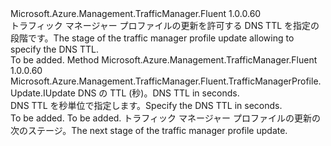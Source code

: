 <Type Name="IWithTtl" FullName="Microsoft.Azure.Management.TrafficManager.Fluent.TrafficManagerProfile.Update.IWithTtl">
  <TypeSignature Language="C#" Value="public interface IWithTtl" />
  <TypeSignature Language="ILAsm" Value=".class public interface auto ansi abstract IWithTtl" />
  <TypeSignature Language="DocId" Value="T:Microsoft.Azure.Management.TrafficManager.Fluent.TrafficManagerProfile.Update.IWithTtl" />
  <TypeSignature Language="VB.NET" Value="Public Interface IWithTtl" />
  <TypeSignature Language="F#" Value="type IWithTtl = interface" />
  <AssemblyInfo>
    <AssemblyName>Microsoft.Azure.Management.TrafficManager.Fluent</AssemblyName>
    <AssemblyVersion>1.0.0.60</AssemblyVersion>
  </AssemblyInfo>
  <Interfaces />
  <Docs>
    <summary>
            <span data-ttu-id="d6b55-101">トラフィック マネージャー プロファイルの更新を許可する DNS TTL を指定の段階です。</span><span class="sxs-lookup"><span data-stu-id="d6b55-101">The stage of the traffic manager profile update allowing to specify the DNS TTL.</span></span>
            </summary>
    <remarks>To be added.</remarks>
  </Docs>
  <Members>
    <Member MemberName="WithTimeToLive">
      <MemberSignature Language="C#" Value="public Microsoft.Azure.Management.TrafficManager.Fluent.TrafficManagerProfile.Update.IUpdate WithTimeToLive (int ttlInSeconds);" />
      <MemberSignature Language="ILAsm" Value=".method public hidebysig newslot virtual instance class Microsoft.Azure.Management.TrafficManager.Fluent.TrafficManagerProfile.Update.IUpdate WithTimeToLive(int32 ttlInSeconds) cil managed" />
      <MemberSignature Language="DocId" Value="M:Microsoft.Azure.Management.TrafficManager.Fluent.TrafficManagerProfile.Update.IWithTtl.WithTimeToLive(System.Int32)" />
      <MemberSignature Language="VB.NET" Value="Public Function WithTimeToLive (ttlInSeconds As Integer) As IUpdate" />
      <MemberSignature Language="F#" Value="abstract member WithTimeToLive : int -&gt; Microsoft.Azure.Management.TrafficManager.Fluent.TrafficManagerProfile.Update.IUpdate" Usage="iWithTtl.WithTimeToLive ttlInSeconds" />
      <MemberType>Method</MemberType>
      <AssemblyInfo>
        <AssemblyName>Microsoft.Azure.Management.TrafficManager.Fluent</AssemblyName>
        <AssemblyVersion>1.0.0.60</AssemblyVersion>
      </AssemblyInfo>
      <ReturnValue>
        <ReturnType>Microsoft.Azure.Management.TrafficManager.Fluent.TrafficManagerProfile.Update.IUpdate</ReturnType>
      </ReturnValue>
      <Parameters>
        <Parameter Name="ttlInSeconds" Type="System.Int32" />
      </Parameters>
      <Docs>
        <param name="ttlInSeconds"><span data-ttu-id="d6b55-102">DNS の TTL (秒)。</span><span class="sxs-lookup"><span data-stu-id="d6b55-102">DNS TTL in seconds.</span></span></param>
        <summary>
            <span data-ttu-id="d6b55-103">DNS TTL を秒単位で指定します。</span><span class="sxs-lookup"><span data-stu-id="d6b55-103">Specify the DNS TTL in seconds.</span></span>
            </summary>
        <returns>To be added.</returns>
        <remarks>To be added.</remarks>
        <return><span data-ttu-id="d6b55-104">トラフィック マネージャー プロファイルの更新の次のステージ。</span><span class="sxs-lookup"><span data-stu-id="d6b55-104">The next stage of the traffic manager profile update.</span></span></return>
      </Docs>
    </Member>
  </Members>
</Type>